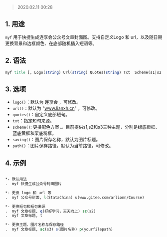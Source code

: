 > 2020.02.11 00:28

## 1. 用途

`myf` 用于快捷生成连享会公众号文章封面图。支持自定义Logo 和 url，以及随日期更换背景和边框颜色、在底部随机插入短语等。


## 2. 语法

```Stata
myf title [, Logo(string) Url(string) Quotes(string) Txt  Scheme(s1|s2|s3) Saving(string)  Path(string)]
```

## 3. 选项

- `logo()`：默认为 连享会 ，可修改。
- `url()`：默认为 "www.lianxh.cn" ，可修改。
- `quotes()`：自定义底部短句。
- `txt`：指定短句来源。
- `scheme()`: 更换配色方案，。目前提供s1,s2和s3三种主题，分别是绿底橙框、蓝底黄框和栗底粉框。
- `saving()`：图片保存名称，默认为图片标题。
- `path()`：图片保存路径，默认为当前路径，可修改。

## 4. 示例

```Stata

*- 默认用法
.  myf 快捷生成公众号封面图片

*- 更换 logo 和 url 等
.  myf 公众号封面, l(StataChina) u(www.gitee.com/arlionn/Course)

*- 更换短句和短句来源
.  myf 文章标题, q(好好学习，天天向上) sc(s2)
.  myf 文章标题, t

*- 更换主题、图片名称与保存路径
.  myf 文章标题, sc(s3) s(图片名称) p(yourfilepath)

```
